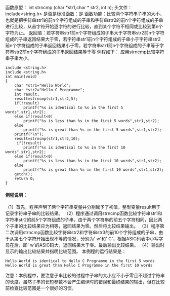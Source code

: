 函数原型： int strncmp (char *str1,char * str2, int n);
头文件：include<string.h>
是否是标准函数：是
函数功能：比较两个字符串子串的大小，也就是把字符串str1的前n个字符组成的子串和字符串str2的前n个字符组成的子串进行比较，从首字符开始逐字符的进行比较，直到某个字符不相同或比较到第n个字符为止。
返回值：若字符串str1前n个字符组成的子串大于字符串str2前n个字符组成的子串返回结果大于零，若字符串str1前n个字符组成的子串小于字符串str2前n个字符组成的子串返回结果小于零，若字符串str1前n个字符组成的子串等于字符串str2前n个字符组成的子串返回结果等于零
例程如下： 应用strncmp比较字符串子串大小。
```  
include <string.h>
include <string.h>
int main(void)
{
    char *str1="Hello World";
    char *str2="Hello C Programme";
    int result;
    result=strncmp(str1,str2,5);
    if(!result)
        printf("%s is identical to %s in the first 5 words",str1,str2);
    else if(result<0)
        printf("%s is less than %s in the first 5 words",str1,str2);
    else
        printf("%s is great than %s in the first 5 words",str1,str2);
    printf("\n");
    result=strncmp(str1,str2,10);
     if(!result)
        printf("%s is identical to %s in the first 10 words",str1,str2);
    else if(result<0)
        printf("%s is less than %s in the first 10 words",str1,str2);
    else
        printf("%s is great than %s in the first 10 words",str1,str2);
    getch();
    return 0;
}
```
#### 例程说明：
（1）首先，程序声明了两个字符串变量并分别赋予了初值，整型变量result用于记录字符串子串的比较结果。
（2）程序通过调用strncmp函数比较字符串str1和字符串str2的前5个字符组成的子串，由于两个字符串的前五个字符相同，因此两个子串的比较结果应为相等，返回结果为零。然后将比较结果输出。
（3）程序第二次调用strncmp函数比较字符串str2和字符串str3的前10个字符组成的子串，由于从第七个字符开始出现不等的情况，分别为' w'和' C'，根据ASIC码表中小写字母在后，即' w'的ASIC码大，返回结果大于零。最后输出比较结果。
（4）输出时显示的输出比较结果并指明比较范围。
本例程的运行结果是：
```  
Hello World is identical to Hello C Programme in the first 5 words
Hello World is great than Hello C Programme in the first 10 words
```
注意：本例程中，要注意子串比较的过程中子串的大小应不小于零且不超过字符串的长度，虽然子串的长短参数不会产生编译时的错误和最终结果的输出，但在比较前检查比较范围是一个很好的习惯。